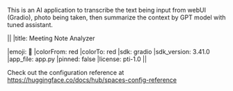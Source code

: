 This is an AI application to transcribe the text being input from webUI (Gradio), photo being taken, then summarize the context by GPT model with tuned assistant.

||
|title: Meeting Note Analyzer

|emoji: 🚀
|colorFrom: red
|colorTo: red
|sdk: gradio
|sdk_version: 3.41.0
|app_file: app.py
|pinned: false
|license: pti-1.0
||

Check out the configuration reference at https://huggingface.co/docs/hub/spaces-config-reference
